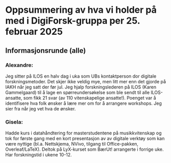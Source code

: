 # Oppsummering av hva vi holder på med i DigiForsk-gruppa per 25. februar 2025

## Informasjonsrunde (alle)

### Alexandre:

Jeg sitter på ILOS en halv dag i uka som UBs kontaktperson dor digitale forskningsmetoder. Det skjer ikke veldig mye, men litt mer enn det gjorde på IAKH når jeg satt der før jul. Jeg hjalp forskningslederen på ILOS (Karen Gammelgaard) til å lage en spørreundersøkelse som ble sendt til alle ILOS-ansatte, som fikk 21 svar (av 110 vitenskapelige ansatte!). Poenget var å identifisere hva folk ønsker å lære mer om for å arrangere workshops. Jeg sier fra når jeg vet hva de ønsker.    

### Gisela:

Hadde kurs i datahåndtering for	masterstudentene på musikkvitenskap og
tok for	første gang med	en kort presentasjon av av digitale verktøy som
kan være nyttige (bl.a. Nettskjema, NVivo, tilgang til Office-pakken,
Overleaf/LaTeX).  Deltok på LyX-kurset som BærUt! arrangerte i forrige
uke.  Har forskningstid	i ukene	10-12.

